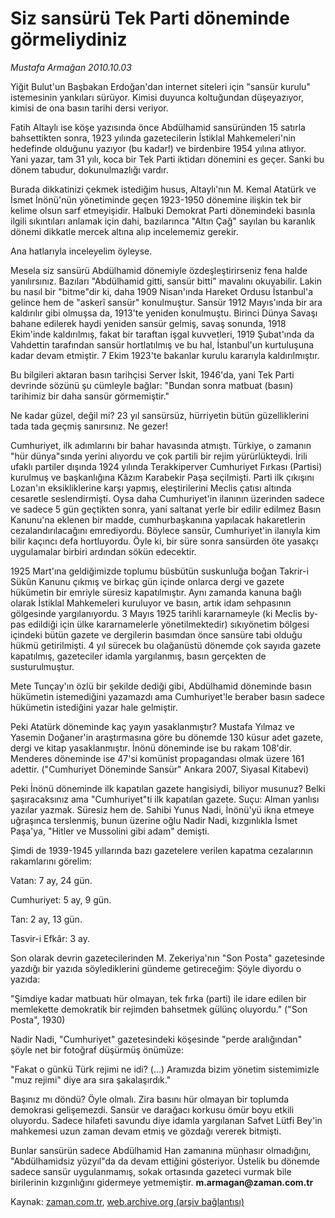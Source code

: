# Siz sansürü Tek Parti döneminde görmeliydiniz

*Mustafa Armağan 2010.10.03*

<td class="news-spot">
<p>Yiğit Bulut'un Başbakan Erdoğan'dan internet siteleri için "sansür kurulu" istemesinin yankıları sürüyor. Kimisi duyunca koltuğundan düşeyazıyor, kimisi de ona basın tarihi dersi veriyor.</p>
<p><p>Fatih Altaylı ise köşe yazısında önce Abdülhamid sansüründen 15 satırla bahsettikten sonra, 1923 yılında gazetecilerin İstiklal Mahkemeleri'nin hedefinde olduğunu yazıyor (bu kadar!) ve birdenbire 1954 yılına atlıyor. Yani yazar, tam 31 yılı, koca bir Tek Parti iktidarı dönemini es geçer. Sanki bu dönem tabudur, dokunulmazlığı vardır.
<p>Burada dikkatinizi çekmek istediğim husus, Altaylı'nın M. Kemal Atatürk ve İsmet İnönü'nün yönetiminde geçen 1923-1950 dönemine ilişkin tek bir kelime olsun sarf etmeyişidir. Halbuki Demokrat Parti dönemindeki basınla ilgili sıkıntıları anlamak için dahi, bazılarınca "Altın Çağ" sayılan bu karanlık dönemi dikkatle mercek altına alıp incelememiz gerekir.
<p>Ana hatlarıyla inceleyelim öyleyse.
<p>Mesela siz sansürü Abdülhamid dönemiyle özdeşleştirirseniz fena halde yanılırsınız. Bazıları "Abdülhamid gitti, sansür bitti" mavalını okuyabilir. Lakin bu nasıl bir "bitme"dir ki, daha 1909 Nisan'ında Hareket Ordusu İstanbul'a gelince hem de "askerî sansür" konulmuştur. Sansür 1912 Mayıs'ında bir ara kaldırılır gibi olmuşsa da, 1913'te yeniden konulmuştu. Birinci Dünya Savaşı bahane edilerek haydi yeniden sansür gelmiş, savaş sonunda, 1918 Ekim'inde kaldırılmış, fakat bir taraftan işgal kuvvetleri, 1919 Şubat'ında da Vahdettin tarafından sansür hortlatılmış ve bu hal, İstanbul'un kurtuluşuna kadar devam etmiştir. 7 Ekim 1923'te bakanlar kurulu kararıyla kaldırılmıştır.
<p>Bu bilgileri aktaran basın tarihçisi Server İskit, 1946'da, yani Tek Parti devrinde sözünü şu cümleyle bağlar: "Bundan sonra matbuat (basın) tarihimiz bir daha sansür görmemiştir."
<p>Ne kadar güzel, değil mi? 23 yıl sansürsüz, hürriyetin bütün güzelliklerini tada tada geçmiş sanırsınız. Ne gezer!
<p>Cumhuriyet, ilk adımlarını bir bahar havasında atmıştı. Türkiye, o zamanın "hür dünya"sında yerini alıyordu ve çok partili bir rejim yürürlükteydi. İrili ufaklı partiler dışında 1924 yılında Terakkiperver Cumhuriyet Fırkası (Partisi) kurulmuş ve başkanlığına Kâzım Karabekir Paşa seçilmişti. Parti ilk çıkışını Lozan'ın eksikliklerine karşı yapmış, eleştirilerini Meclis çatısı altında cesaretle seslendirmişti. Oysa daha Cumhuriyet'in ilanının üzerinden sadece ve sadece 5 gün geçtikten sonra, yani saltanat yerle bir edilir edilmez Basın Kanunu'na eklenen bir madde, cumhurbaşkanına yapılacak hakaretlerin cezalandırılacağını emrediyordu. Böylece sansür, Cumhuriyet'in ilanıyla kim bilir kaçıncı defa hortluyordu. Öyle ki, bir süre sonra sansürden öte yasakçı uygulamalar birbiri ardından sökün edecektir.
<p>1925 Mart'ına geldiğimizde toplumu büsbütün suskunluğa boğan Takrir-i Sükûn Kanunu çıkmış ve birkaç gün içinde onlarca dergi ve gazete hükümetin bir emriyle süresiz kapatılmıştır. Aynı zamanda kanuna bağlı olarak İstiklal Mahkemeleri kuruluyor ve basın, artık idam sehpasının gölgesinde yargılanıyordu. 3 Mayıs 1925 tarihli kararnameyle (ki Meclis by-pas edildiği için ülke kararnamelerle yönetilmektedir) sıkıyönetim bölgesi içindeki bütün gazete ve dergilerin basımdan önce sansüre tabi olduğu hükmü getirilmişti. 4 yıl sürecek bu olağanüstü dönemde çok sayıda gazete kapatılmış, gazeteciler idamla yargılanmış, basın gerçekten de susturulmuştur.
<p>Mete Tunçay'ın özlü bir şekilde dediği gibi, Abdülhamid döneminde basın hükümetin istemediğini yazamazdı ama Cumhuriyet'le beraber basın sadece hükümetin istediğini yazar hale gelmiştir.
<p>Peki Atatürk döneminde kaç yayın yasaklanmıştır? Mustafa Yılmaz ve Yasemin Doğaner'in araştırmasına göre bu dönemde 130 küsur adet gazete, dergi ve kitap yasaklanmıştır. İnönü döneminde ise bu rakam 108'dir. Menderes döneminde ise 47'si komünist propagandası olmak üzere 161 adettir. ("Cumhuriyet Döneminde Sansür" Ankara 2007, Siyasal Kitabevi)
<p>Peki İnönü döneminde ilk kapatılan gazete hangisiydi, biliyor musunuz? Belki şaşıracaksınız ama "Cumhuriyet"ti ilk kapatılan gazete. Suçu: Alman yanlısı yazılar yazmak. Süresiz hem de. Sahibi Yunus Nadi, İnönü'yü ikna etmeye uğraşınca terslenmiş, bunun üzerine oğlu Nadir Nadi, kızgınlıkla İsmet Paşa'ya, "Hitler ve Mussolini gibi adam" demişti.
<p>Şimdi de 1939-1945 yıllarında bazı gazetelere verilen kapatma cezalarının rakamlarını görelim:
<p>Vatan: 7 ay, 24 gün.
<p>Cumhuriyet: 5 ay, 9 gün.
<p>Tan: 2 ay, 13 gün.
<p>Tasvir-i Efkâr: 3 ay.
<p>Son olarak devrin gazetecilerinden M. Zekeriya'nın "Son Posta" gazetesinde yazdığı bir yazıda söylediklerini gündeme getireceğim: Şöyle diyordu o yazıda:
<p>"Şimdiye kadar matbuatı hür olmayan, tek fırka (parti) ile idare edilen bir memlekette demokratik bir rejimden bahsetmek gülünç oluyordu." ("Son Posta", 1930)
<p>Nadir Nadi, "Cumhuriyet" gazetesindeki köşesinde "perde aralığından" şöyle net bir fotoğraf düşürmüş önümüze:
<p>"Fakat o günkü Türk rejimi ne idi? (...) Aramızda bizim yönetim sistemimizle "muz rejimi" diye ara sıra şakalaşırdık."
<p>Başınız mı döndü? Öyle olmalı. Zira basını hür olmayan bir toplumda demokrasi gelişemezdi. Sansür ve darağacı korkusu ömür boyu etkili oluyordu. Sadece hilafeti savundu diye idamla yargılanan Safvet Lütfi Bey'in mahkemesi uzun zaman devam etmiş ve gözdağı vererek bitmişti.
<p>Bunlar sansürün sadece Abdülhamid Han zamanına münhasır olmadığını, "Abdülhamidsiz yüzyıl"da da devam ettiğini gösteriyor. Üstelik bu dönemde sadece sansür uygulanmamış, sokak ortasında gazeteci vurmak bile birilerinin kızgınlığını gidermeye yetmemiştir. <b>m.armagan@zaman.com.tr</b></p>
<a href="http://web.archive.org/web/20101130164009/mailto:m.armagan@zaman.com.tr">
</a></p></p></p></p></p></p></p></p></p></p></p></p></p></p></p></p></p></p></p></p></p></p></td>

Kaynak: [zaman.com.tr](http://zaman.com.tr/yazar.do?yazino=1035062), [web.archive.org (arşiv bağlantısı)](http://web.archive.org/web/20101130164009/http://zaman.com.tr/yazar.do?yazino=1035062)
